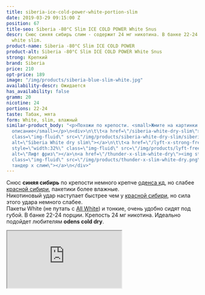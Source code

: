 ```yaml
---
title: siberia-ice-cold-power-white-portion-slim
date: 2019-03-29 09:15:00 Z
position: 67
title-seo: Siberia -80°C Slim ICE COLD POWER White Snus
descr: Снюс синяя сибирь слим - содержит 24 мг никотина. В банке 22-24 порция. Порции
  white slim.
product-name: Siberia -80°C Slim ICE COLD POWER
product-alt: Siberia -80°C Slim ICE COLD POWER White Snus
strong: Крепкий
brand: Siberia
price: 210
opt-price: 189
image: "/img/products/siberia-blue-slim-white.jpg"
availability-descr: Ожидается
has_availability: false
gramm: 20
nicotine: 24
portions: 22-24
taste: Табак, мята
form: White, slim, влажный
similar-product_body: "<p>Похожи по крепости. <small>Жмите на картинки и читайте полное
  описание</small></p>\n<div>\n\t\t<a href=\"/siberia-white-dry-slim\"><img style=\"width:32%\"
  class=\"img-fluid\" src=\"/img/products/siberia-white-dry-slim/siberia-open-and-cryo.jpg\"
  alt=\"Siberia White dry slim\"></a>\n\t\t<a href=\"/lyft-x-strong-freeze-slim-white\"><img
  style=\"width:32%\" class=\"img-fluid\" src=\"/img/products/lyft-freeze/lyft-freeze-open.jpg\"
  alt=\"Лифт фриз\"></a>\n<a href=\"/thunder-x-slim-white-dry\"><img style=\"width:32%\"
  class=\"img-fluid\" src=\"/img/products/thunder-x-slim-white-dry.png\" alt=\"Снюс
  тандер х слим\"></a>\n</div>"
---
```


Снюс **синяя сибирь** по крепости немного крепче [оденса кд](/odens-cold-dry), но слабее [красной сибири](/siberia-white-dry-slim), пакетики более влажные.<br>
Никотиновый удар наступает быстрее чем у [красной сибири](/siberia-white-dry-slim), но сила этого удара немного слабее.<br>
Пакеты White (не путать с [All White](/all-white-snus)) и тонкие, очень удобно сидят под губой. В банке 22-24 порции. Крепость 24 мг никотина.
Идеально подойдет любителям **odens cold dry**.
<div class="embed-responsive embed-responsive-16by9 mb-3">
  <iframe class="embed-responsive-item" src="https://www.youtube.com/embed/OYQ3cSQTXl8" allowfullscreen></iframe>
</div>

